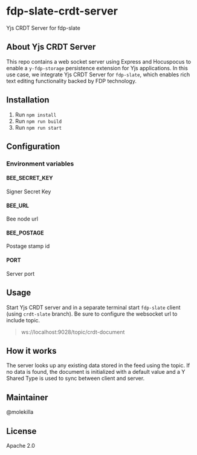 # fdp-slate-crdt-server
Yjs CRDT Server for fdp-slate

## About Yjs CRDT Server

This repo contains a web socket server using Express and Hocuspocus to enable a `y-fdp-storage` persistence extension for Yjs applications. In this use case, we integrate Yjs CRDT Server for `fdp-slate`, which enables rich text editing functionality backed by FDP technology.

## Installation

1. Run `npm install`
2. Run `npm run build`
3. Run `npm run start`

## Configuration

### Environment variables

#### BEE_SECRET_KEY

Signer Secret Key

#### BEE_URL

Bee node url


#### BEE_POSTAGE

Postage stamp id

#### PORT

Server port

## Usage

Start Yjs CRDT server and in a separate terminal start `fdp-slate` client (using `crdt-slate` branch). Be sure to configure the websocket url to include topic.

> ws://localhost:9028/topic/crdt-document

## How it works

The server looks up any existing data stored in the feed using the topic. If no data is found, the document is initialized with a default value and a Y Shared Type is used to sync between client and server.

## Maintainer

@molekilla

## License

Apache 2.0
